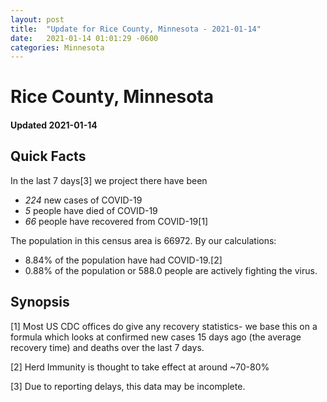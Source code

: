 ```yaml
---
layout: post
title:  "Update for Rice County, Minnesota - 2021-01-14"
date:   2021-01-14 01:01:29 -0600
categories: Minnesota
---
```


# Rice County, Minnesota
#### Updated 2021-01-14

## Quick Facts

In the last 7 days[3] we project there have been
- *224* new cases of COVID-19
- *5* people have died of COVID-19
- *66* people have recovered from COVID-19[1]

The population in this census area is 66972. By our calculations:
- 8.84% of the population have had COVID-19.[2]
- 0.88% of the population or 588.0 people are actively fighting the virus.

## Synopsis




[1] Most US CDC offices do give any recovery statistics- we base this on a formula which looks at confirmed new cases
15 days ago (the average recovery time) and deaths over the last 7 days.

[2] Herd Immunity is thought to take effect at around ~70-80%

[3] Due to reporting delays, this data may be incomplete.
 
    